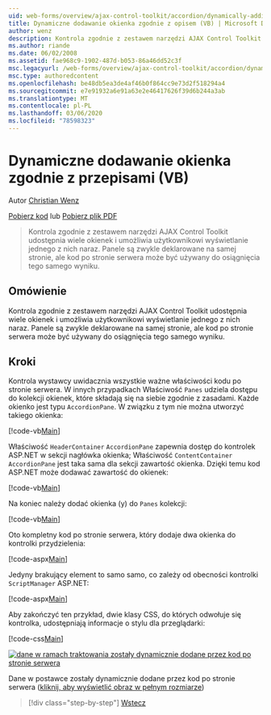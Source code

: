 ```yaml
---
uid: web-forms/overview/ajax-control-toolkit/accordion/dynamically-adding-an-accordion-pane-vb
title: Dynamiczne dodawanie okienka zgodnie z opisem (VB) | Microsoft Docs
author: wenz
description: Kontrola zgodnie z zestawem narzędzi AJAX Control Toolkit udostępnia wiele okienek i umożliwia użytkownikowi wyświetlanie jednego z nich naraz. Panele są zwykle zadeklarowane w...
ms.author: riande
ms.date: 06/02/2008
ms.assetid: fae968c9-1902-487d-b053-86a46dd52c3f
msc.legacyurl: /web-forms/overview/ajax-control-toolkit/accordion/dynamically-adding-an-accordion-pane-vb
msc.type: authoredcontent
ms.openlocfilehash: be48db5ea3de4af46b0f864cc9e73d2f518294a4
ms.sourcegitcommit: e7e91932a6e91a63e2e46417626f39d6b244a3ab
ms.translationtype: MT
ms.contentlocale: pl-PL
ms.lasthandoff: 03/06/2020
ms.locfileid: "78598323"
---
```

# <a name="dynamically-adding-an-accordion-pane-vb"></a>Dynamiczne dodawanie okienka zgodnie z przepisami (VB)

Autor [Christian Wenz](https://github.com/wenz)

[Pobierz kod](https://download.microsoft.com/download/5/6/d/56d50cef-2011-4c8f-9891-7edc6dc57df9/Accordion2.vb.zip) lub [Pobierz plik PDF](https://download.microsoft.com/download/6/7/1/6718d452-ff89-4d3f-a90e-c74ec2d636a3/accordion2VB.pdf)

> Kontrola zgodnie z zestawem narzędzi AJAX Control Toolkit udostępnia wiele okienek i umożliwia użytkownikowi wyświetlanie jednego z nich naraz. Panele są zwykle deklarowane na samej stronie, ale kod po stronie serwera może być używany do osiągnięcia tego samego wyniku.

## <a name="overview"></a>Omówienie

Kontrola zgodnie z zestawem narzędzi AJAX Control Toolkit udostępnia wiele okienek i umożliwia użytkownikowi wyświetlanie jednego z nich naraz. Panele są zwykle deklarowane na samej stronie, ale kod po stronie serwera może być używany do osiągnięcia tego samego wyniku.

## <a name="steps"></a>Kroki

Kontrola wystawcy uwidacznia wszystkie ważne właściwości kodu po stronie serwera. W innych przypadkach Właściwość `Panes` udziela dostępu do kolekcji okienek, które składają się na siebie zgodnie z zasadami. Każde okienko jest typu `AccordionPane`. W związku z tym nie można utworzyć takiego okienka:

[!code-vb[Main](dynamically-adding-an-accordion-pane-vb/samples/sample1.vb)]

Właściwość `HeaderContainer` `AccordionPane` zapewnia dostęp do kontrolek ASP.NET w sekcji nagłówka okienka; Właściwość `ContentContainer` `AccordionPane` jest taka sama dla sekcji zawartość okienka. Dzięki temu kod ASP.NET może dodawać zawartość do okienek:

[!code-vb[Main](dynamically-adding-an-accordion-pane-vb/samples/sample2.vb)]

Na koniec należy dodać okienka (y) do `Panes` kolekcji:

[!code-vb[Main](dynamically-adding-an-accordion-pane-vb/samples/sample3.vb)]

Oto kompletny kod po stronie serwera, który dodaje dwa okienka do kontrolki przydzielenia:

[!code-aspx[Main](dynamically-adding-an-accordion-pane-vb/samples/sample4.aspx)]

Jedyny brakujący element to samo samo, co zależy od obecności kontrolki `ScriptManager` ASP.NET:

[!code-aspx[Main](dynamically-adding-an-accordion-pane-vb/samples/sample5.aspx)]

Aby zakończyć ten przykład, dwie klasy CSS, do których odwołuje się kontrolka, udostępniają informacje o stylu dla przeglądarki:

[!code-css[Main](dynamically-adding-an-accordion-pane-vb/samples/sample6.css)]

[![dane w ramach traktowania zostały dynamicznie dodane przez kod po stronie serwera](dynamically-adding-an-accordion-pane-vb/_static/image2.png)](dynamically-adding-an-accordion-pane-vb/_static/image1.png)

Dane w postawce zostały dynamicznie dodane przez kod po stronie serwera ([kliknij, aby wyświetlić obraz w pełnym rozmiarze](dynamically-adding-an-accordion-pane-vb/_static/image3.png))

> [!div class="step-by-step"]
> [Wstecz](databinding-to-an-accordion-vb.md)
